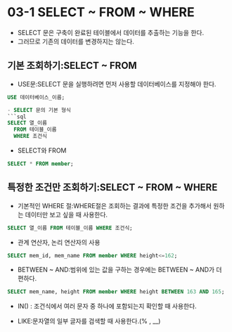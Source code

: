 # 03-1 SELECT ~ FROM ~ WHERE
- SELECT 문은 구축이 완료된 테이블에서 데이터를 추출하는 기능을 한다.
- 그러므로 기존의 데이터를 변경하지는 않는다.

## 기본 조회하기:SELECT ~ FROM
- USE문:SELECT 문을 실행하려면 먼저 사용할 데이터베이스를 지정해야 한다.
```sql
USE 데이터베이스_이름;

- SELECT 문의 기본 형식
```sql
SELECT 열_이름
  FROM 테이블_이름
  WHERE 조건식
```
- SELECT와 FROM
```sql
SELECT * FROM member;
```

## 특정한 조건만 조회하기:SELECT ~ FROM ~ WHERE
- 기본적인 WHERE 절:WHERE절은 조회하는 결과에 특정한 조건을 추가해서 원하는 데이터만 보고 싶을 때 사용한다.
```sql
SELECT 열_이름 FROM 테이블_이름 WHERE 조건식;
```
- 관계 연산자, 논리 연산자의 사용
```sql
SELECT mem_id, mem_name FROM member WHERE height<=162;
```
- BETWEEN ~ AND:범위에 있는 값을 구하는 경우에는 BETWEEN ~ AND가 더 편하다.
```sql
SELECT mem_name, height FROM member WHERE height BETWEEN 163 AND 165;
```
- IN() : 조건식에서 여러 문자 중 하나에 포함되는지 확인할 때 사용한다.

- LIKE:문자열의 일부 글자를 검색할 때 사용한다.(% , __)


